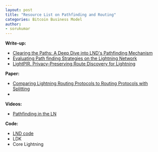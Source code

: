 ```yaml
---
layout: post
title: "Resource List on Pathfinding and Routing"
categories: Bitcoin Business Model
author:
- sorukumar
---
```



**Write-up:**

 -  [Clearing the Paths: A Deep Dive into LND's Pathfinding Mechanism](https://lightning.engineering/posts/2024-04-11-pathfinding-1/) 
 -  [Evaluating Path finding Strategies on the Lightning Network](https://medium.com/@renepickhardt/evaluating-path-finding-strategies-on-the-lightning-network-238fe2fdf3d6) 
 - [LightPIR. Privacy-Preserving Route Discovery for Lightning](https://s-tikhomirov.github.io/lightpir/)


**Paper:**

 - [Comparing Lightning Routing Protocols to Routing Protocols with Splitting](https://repository.tudelft.nl/islandora/object/uuid:0bf2a223-d3b4-401c-967c-c11c300df5df/datastream/)
 - 

**Videos:**

 - [Pathfinding in the LN](https://www.youtube.com/watch?v=NT_dMqB1xuA)

**Code:**

 - [LND code](https://github.com/lightningnetwork/lnd/blob/758ae6fbecfca6809bf6d51427717245c3c777db/routing/pathfind.go#L1047-L1079)
 - LDK
 - Core Lightning

<!--stackedit_data:
eyJoaXN0b3J5IjpbLTExODk4MTU1NTIsLTY3NzE0OTc3OSwxOT
IzNDAwMTA5LDYwODQxMTM5MCw3MzA5OTgxMTZdfQ==
-->